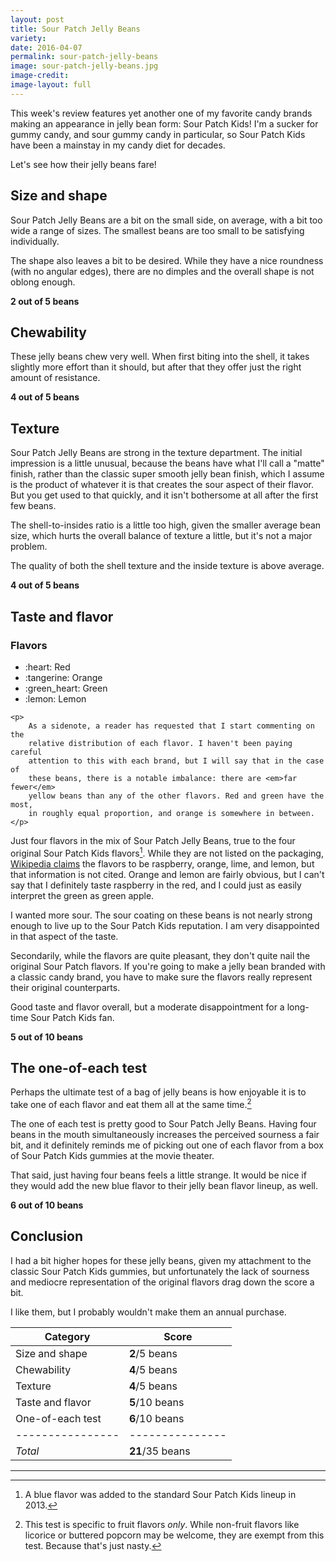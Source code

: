 ```yaml
---
layout: post
title: Sour Patch Jelly Beans
variety:
date: 2016-04-07
permalink: sour-patch-jelly-beans
image: sour-patch-jelly-beans.jpg
image-credit:
image-layout: full
---
```


This week's review features yet another one of my favorite candy brands
making an appearance in jelly bean form: Sour Patch Kids!
I'm a sucker for gummy candy, and sour gummy candy in particular,
so Sour Patch Kids have been a mainstay in my candy diet for decades.

Let's see how their jelly beans fare!


## Size and shape

Sour Patch Jelly Beans are a bit on the small side, on average,
with a bit too wide a range of sizes.
The smallest beans are too small to be satisfying individually.

The shape also leaves a bit to be desired.
While they have a nice roundness (with no angular edges),
there are no dimples and the overall shape is not oblong enough.

**2 out of 5 beans**


## Chewability

These jelly beans chew very well.
When first biting into the shell, it takes slightly more effort than it should,
but after that they offer just the right amount of resistance.

**4 out of 5 beans**


## Texture

Sour Patch Jelly Beans are strong in the texture department.
The initial impression is a little unusual, because the beans have
what I'll call a "matte" finish, rather than the classic
super smooth jelly bean finish, which I assume is the product of
whatever it is that creates the sour aspect of their flavor.
But you get used to that quickly, and it isn't
bothersome at all after the first few beans.

The shell-to-insides ratio is a little too high,
given the smaller average bean size, which hurts the overall
balance of texture a little, but it's not a major problem.

The quality of both the shell texture and the inside texture is above average.

**4 out of 5 beans**


## Taste and flavor

<div class="inset">
    <h3>Flavors</h3>
    <ul class="emoji-list">
        <li>:heart: Red</li>
        <li>:tangerine: Orange</li>
        <li>:green_heart: Green</li>
        <li>:lemon: Lemon</li>
    </ul>

    <p>
        As a sidenote, a reader has requested that I start commenting on the
        relative distribution of each flavor. I haven't been paying careful
        attention to this with each brand, but I will say that in the case of
        these beans, there is a notable imbalance: there are <em>far fewer</em>
        yellow beans than any of the other flavors. Red and green have the most,
        in roughly equal proportion, and orange is somewhere in between.
    </p>
</div>

Just four flavors in the mix of Sour Patch Jelly Beans,
true to the four original Sour Patch Kids flavors[^1].
While they are not listed on the packaging,
[Wikipedia claims](https://en.wikipedia.org/wiki/Sour_Patch_Kids)
the flavors to be raspberry, orange, lime, and lemon,
but that information is not cited.
Orange and lemon are fairly obvious,
but I can't say that I definitely taste raspberry in the red,
and I could just as easily interpret the green as green apple.

I wanted more sour.
The sour coating on these beans is not nearly strong enough
to live up to the Sour Patch Kids reputation.
I am very disappointed in that aspect of the taste.

Secondarily, while the flavors are quite pleasant,
they don't quite nail the original Sour Patch flavors.
If you're going to make a jelly bean branded with a classic candy brand,
you have to make sure the flavors really represent their original counterparts.

Good taste and flavor overall, but a moderate disappointment for a
long-time Sour Patch Kids fan.

**5 out of 10 beans**


## The one-of-each test

Perhaps the ultimate test of a bag of jelly beans is how enjoyable it is
to take one of each flavor and eat them all at the same time.[^2]

The one of each test is pretty good to Sour Patch Jelly Beans.
Having four beans in the mouth simultaneously increases
the perceived sourness a fair bit,
and it definitely reminds me of picking out one of each flavor
from a box of Sour Patch Kids gummies at the movie theater.

That said, just having four beans feels a little strange.
It would be nice if they would add the new blue flavor to their
jelly bean flavor lineup, as well.

**6 out of 10 beans**


## Conclusion

I had a bit higher hopes for these jelly beans, given my attachment
to the classic Sour Patch Kids gummies, but unfortunately
the lack of sourness and mediocre representation of the original flavors
drag down the score a bit.

I like them, but I probably wouldn't make them an annual purchase.

Category         | Score
---------------- | ---------------
Size and shape   | **2**/5 beans
Chewability      | **4**/5 beans
Texture          | **4**/5 beans
Taste and flavor | **5**/10 beans
One-of-each test | **6**/10 beans
---------------- | ---------------
_Total_          | **21**/35 beans


---

[^1]: A blue flavor was added to the standard Sour Patch Kids lineup in 2013.

[^2]: This test is specific to fruit flavors _only_. While non-fruit flavors like licorice or buttered popcorn may be welcome, they are exempt from this test. Because that's just nasty.
